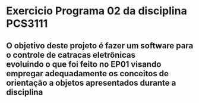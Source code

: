 # Exercicio Programa 02 da disciplina PCS3111

## O objetivo deste projeto é fazer um software para o controle de catracas eletrônicas <br> evoluindo o que foi feito no EP01  visando empregar adequadamente os conceitos de orientação a objetos apresentados durante a disciplina